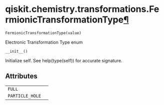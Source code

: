 <span id="qiskit-chemistry-transformations-fermionictransformationtype" />

# qiskit.chemistry.transformations.FermionicTransformationType[¶](#qiskit-chemistry-transformations-fermionictransformationtype "Permalink to this headline")

<span id="undefined" />

`FermionicTransformationType(value)`

Electronic Transformation Type enum

<span id="undefined" />

`__init__()`

Initialize self. See help(type(self)) for accurate signature.

## Attributes

|                 |   |
| --------------- | - |
| `FULL`          |   |
| `PARTICLE_HOLE` |   |
